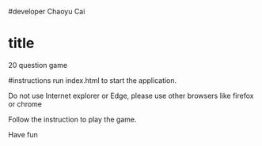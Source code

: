 #developer
Chaoyu Cai

# title
20 question game

#instructions
run index.html to start the application. 

Do not use Internet explorer or Edge, please use other browsers like firefox or chrome

Follow the instruction to play the game.

Have fun
